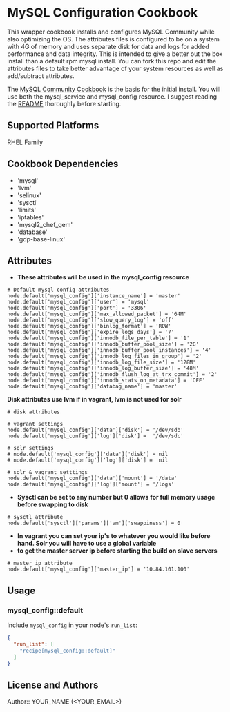# MySQL Configuration Cookbook

This wrapper cookbook installs and configures MySQL Community while also optimizing the OS.
The attributes files is configured to be on a system with 4G of memory and uses separate disk for
data and logs for added performance and data integrity. This is intended to give a better out the box
install than a default rpm mysql install. You can fork this repo and edit the attributes files to take
better advantage of your system resources as well as add/subtract attributes.

The [MySQL Community Cookbook](https://github.com/chef-cookbooks/mysql) is the basis for the initial install.
You will use both the mysql_service and mysql_config resource. I suggest reading the [README](https://github.com/chef-cookbooks/mysql/blob/master/README.md) thoroughly before starting.

## Supported Platforms

RHEL Family

## Cookbook Dependencies

- 'mysql'
- 'lvm'
- 'selinux'
- 'sysctl'
- 'limits'
- 'iptables'
- 'mysql2_chef_gem'
- 'database'
- 'gdp-base-linux'

## Attributes

- **These attributes will be used in the mysql_config resource**
```
# Default mysql config attributes
node.default['mysql_config']['instance_name'] = 'master'
node.default['mysql_config']['user'] = 'mysql'
node.default['mysql_config']['port'] = '3306'
node.default['mysql_config']['max_allowed_packet'] = '64M'
node.default['mysql_config']['slow_query_log'] = 'off'
node.default['mysql_config']['binlog_format'] = 'ROW'
node.default['mysql_config']['expire_logs_days'] = '7'
node.default['mysql_config']['innodb_file_per_table'] = '1'
node.default['mysql_config']['innodb_buffer_pool_size'] = '2G'
node.default['mysql_config']['innodb_buffer_pool_instances'] = '4'
node.default['mysql_config']['innodb_log_files_in_group'] = '2'
node.default['mysql_config']['innodb_log_file_size'] = '128M'
node.default['mysql_config']['innodb_log_buffer_size'] = '48M'
node.default['mysql_config']['innodb_flush_log_at_trx_commit'] = '2'
node.default['mysql_config']['innodb_stats_on_metadata'] = 'OFF'
node.default['mysql_config']['databag_name'] = 'master'
```
**Disk attributes use lvm if in vagrant, lvm is not used for solr**
```
# disk attributes

# vagrant settings
node.default['mysql_config']['data']['disk'] = '/dev/sdb'
node.default['mysql_config']['log']['disk'] =  '/dev/sdc'

# solr settings
# node.default['mysql_config']['data']['disk'] = nil
# node.default['mysql_config']['log']['disk'] =  nil

# solr & vagrant setttings
node.default['mysql_config']['data']['mount'] = '/data'
node.default['mysql_config']['log']['mount'] = '/logs'
```
- **Sysctl can be set to any number but 0 allows for full memory usage before swapping to disk**
```
# sysctl attribute
node.default['sysctl']['params']['vm']['swappiness'] = 0
```
- **In vagrant you can set your ip's to whatever you would like before hand. Solr you will have to use a global variable** 
- **to get the master server ip before starting the build on slave servers**
```
# master_ip attribute
node.default['mysql_config']['master_ip'] = '10.84.101.100'
```

## Usage

### mysql_config::default

Include `mysql_config` in your node's `run_list`:

```json
{
  "run_list": [
    "recipe[mysql_config::default]"
  ]
}
```

## License and Authors

Author:: YOUR_NAME (<YOUR_EMAIL>)
